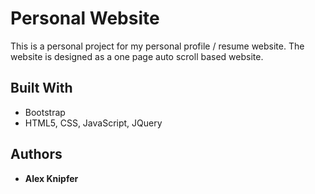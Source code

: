 # Personal Website

This is a personal project for my personal profile / resume website. The website is designed as a one page auto scroll based website.

## Built With

* Bootstrap
* HTML5, CSS, JavaScript, JQuery

## Authors

* **Alex Knipfer**

